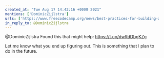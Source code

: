 ```yaml
---
created_at: "Tue Aug 17 14:43:16 +0000 2021"
mentions: ['DominicZijlstra']
urls: ['https://www.freecodecamp.org/news/best-practices-for-building-api-keys-97c26eabfea9/']
in_reply_to: @DominicZijlstra
---
```


@DominicZijlstra Found this that might help: https://t.co/dwRdDbgKZg

Let me know what you end up figuring out. This is something that I plan to do in the future.